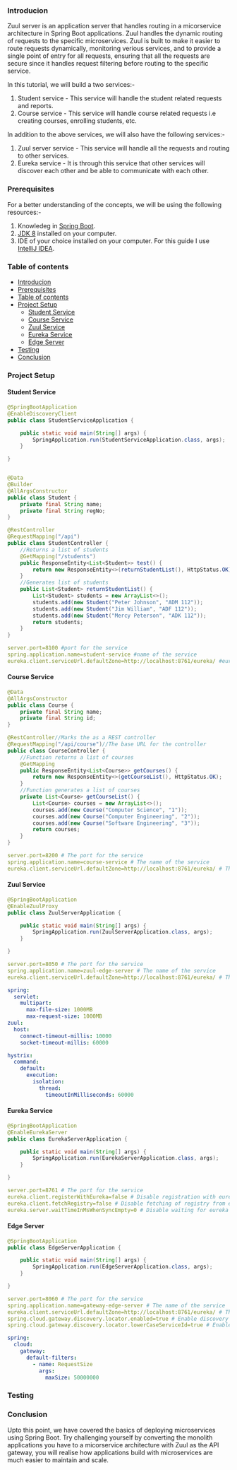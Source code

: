 ### Introducion
Zuul server is an application server that handles routing in a micorservice architecture in Spring Boot applications. Zuul handles the dynamic routing of requests to the specific microservices. Zuul is built to make it easier to route requests dynamically, monitoring verious services, and to provide a single point of entry for all requests, ensuring that all the requests are secure since it handles request filtering before routing to the specific service.

In this tutorial, we will build a two services:-
1. Student service - This service will handle the student related requests and reports.
2. Course service -  This service will handle course related requests i.e creating courses, enrolling students, etc.

In addition to the above services, we will also have the following services:-
1. Zuul server service - This service will handle all the requests and routing to other services.
2. Eureka service - It is through this service that other services will discover each other and be able to communicate with each other.
    
### Prerequisites
For a better understanding of the concepts, we will be using the following resources:-
1. Knowledeg in [Spring Boot](https://spring.io/guides/gs/spring-boot/).
2. [JDK 8](https://www.oracle.com/technetwork/java/javase/downloads/jdk8-downloads-2133151.html) installed on your computer.
3. IDE of your choice installed on your computer. For this guide I use [IntelliJ IDEA](https://www.jetbrains.com/idea/).
  
### Table of contents
- [Introducion](#introducion)
- [Prerequisites](#prerequisites)
- [Table of contents](#table-of-contents)
- [Project Setup](#project-setup)
  - [Student Service](#student-service)
  - [Course Service](#course-service)
  - [Zuul Service](#zuul-service)
  - [Eureka Service](#eureka-service)
  - [Edge Server](#edge-server)
- [Testing](#testing)
- [Conclusion](#conclusion)
### Project Setup
#### Student Service
```java
@SpringBootApplication
@EnableDiscoveryClient
public class StudentServiceApplication {

    public static void main(String[] args) {
        SpringApplication.run(StudentServiceApplication.class, args);
    }

}
```

```java

@Data
@Builder
@AllArgsConstructor
public class Student {
    private final String name;
    private final String regNo;
}

```

```java
@RestController
@RequestMapping("/api") 
public class StudentController {
    //Returns a list of students
    @GetMapping("/students")
    public ResponseEntity<List<Student>> test() {
        return new ResponseEntity<>(returnStudentList(), HttpStatus.OK);
    }
    //Generates list of students
    public List<Student> returnStudentList() {
        List<Student> students = new ArrayList<>();
        students.add(new Student("Peter Johnson", "ADM 112"));
        students.add(new Student("Jim William", "ADF 112"));
        students.add(new Student("Mercy Peterson", "ADK 112"));
        return students;
    }
}
```
```yml
server.port=8100 #port for the service
spring.application.name=student-service #name of the service
eureka.client.serviceUrl.defaultZone=http://localhost:8761/eureka/ #eureka server url

```
#### Course Service
```java
@Data
@AllArgsConstructor
public class Course {
    private final String name;
    private final String id;
}

```

```java
@RestController//Marks the as a REST controller
@RequestMapping("/api/course")//The base URL for the controller
public class CourseController {
    //Function returns a list of courses 
    @GetMapping
    public ResponseEntity<List<Course>> getCourses() {
        return new ResponseEntity<>(getCourseList(), HttpStatus.OK);
    }
    //Function generates a list of courses
    private List<Course> getCourseList() {
        List<Course> courses = new ArrayList<>();
        courses.add(new Course("Computer Science", "1"));
        courses.add(new Course("Computer Engineering", "2"));
        courses.add(new Course("Software Engineering", "3"));
        return courses;
    }
}
```

```yaml
server.port=8200 # The port for the service
spring.application.name=course-service # The name of the service
eureka.client.serviceUrl.defaultZone=http://localhost:8761/eureka/ # The URL of the eureka server
```
#### Zuul Service
```java
@SpringBootApplication
@EnableZuulProxy
public class ZuulServerApplication {

    public static void main(String[] args) {
        SpringApplication.run(ZuulServerApplication.class, args);
    }

}

```

```yml
server.port=8050 # The port for the service
spring.application.name=zuul-edge-server # The name of the service
eureka.client.serviceUrl.defaultZone=http://localhost:8761/eureka/ # The URL of the eureka server

```

```yml
spring:
  servlet:
    multipart:
      max-file-size: 1000MB
      max-request-size: 1000MB
zuul:
  host:
    connect-timeout-millis: 10000
    socket-timeout-millis: 60000

hystrix:
  command:
    default:
      execution:
        isolation:
          thread:
            timeoutInMilliseconds: 60000
```
#### Eureka Service
```java
@SpringBootApplication
@EnableEurekaServer
public class EurekaServerApplication {

    public static void main(String[] args) {
        SpringApplication.run(EurekaServerApplication.class, args);
    }

}

```

```yml
server.port=8761 # The port for the service
eureka.client.registerWithEureka=false # Disable registration with eureka
eureka.client.fetchRegistry=false # Disable fetching of registry from eureka server
eureka.server.waitTimeInMsWhenSyncEmpty=0 # Disable waiting for eureka server

```
#### Edge Server
```java
@SpringBootApplication
public class EdgeServerApplication {

    public static void main(String[] args) {
        SpringApplication.run(EdgeServerApplication.class, args);
    }

}

```

```yml
server.port=8060 # The port for the service
spring.application.name=gateway-edge-server # The name of the service
eureka.client.serviceUrl.defaultZone=http://localhost:8761/eureka/ # The URL of the eureka server
spring.cloud.gateway.discovery.locator.enabled=true # Enable discovery locator
spring.cloud.gateway.discovery.locator.lowerCaseServiceId=true # Enable lower case service id

```

```yml
spring:
  cloud:
    gateway:
      default-filters:
        - name: RequestSize
          args:
            maxSize: 50000000
```
### Testing
### Conclusion
Upto this point, we have covered the basics of deploying microservices using Spring Boot. Try challenging yourself by converting the monolith applications you have to a micorservice architecture with Zuul as the API gateway, you will realise how applications build with microservices are much easier to maintain and scale.
